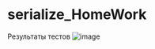 # serialize_HomeWork

Результаты тестов
![image](https://github.com/user-attachments/assets/00db6365-4696-4467-8cb1-8b7db8f679e4)

